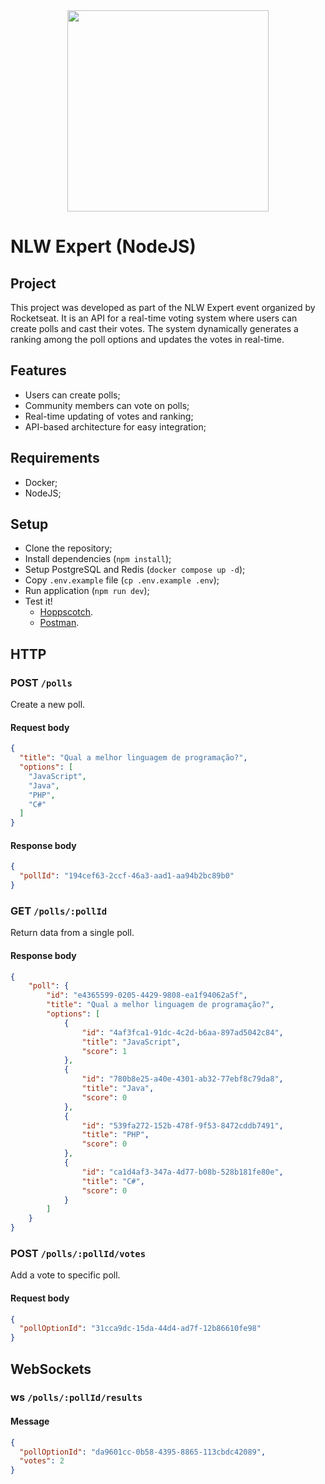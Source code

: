 <div align="center"> 
  <a href="https://www.rocketseat.com.br/eventos/nlw/">
    <img
      src="https://www.rocketseat.com.br/eventos/nlw/_next/static/media/nlw-header-logo.2e1779ba.svg"
      width="322"
      height="auto"
    />
  </a>
</div>

# NLW Expert (NodeJS)

## Project
This project was developed as part of the NLW Expert event organized by Rocketseat. It is an API for a real-time voting system where users can create polls and cast their votes. 
The system dynamically generates a ranking among the poll options and updates the votes in real-time.

## Features

- Users can create polls;
- Community members can vote on polls;
- Real-time updating of votes and ranking;
- API-based architecture for easy integration;

## Requirements
- Docker;
- NodeJS;

## Setup

- Clone the repository;
- Install dependencies (`npm install`);
- Setup PostgreSQL and Redis (`docker compose up -d`);
- Copy `.env.example` file (`cp .env.example .env`);
- Run application (`npm run dev`);
- Test it! 
    - [Hoppscotch](https://hoppscotch.io/).
    - [Postman](https://www.postman.com/).

## HTTP

### POST `/polls`

Create a new poll.

#### Request body

```json
{
  "title": "Qual a melhor linguagem de programação?",
  "options": [
    "JavaScript",
    "Java",
    "PHP",
    "C#"
  ]
}
```

#### Response body

```json
{
  "pollId": "194cef63-2ccf-46a3-aad1-aa94b2bc89b0"
}
```

### GET `/polls/:pollId`

Return data from a single poll.

#### Response body

```json
{
	"poll": {
		"id": "e4365599-0205-4429-9808-ea1f94062a5f",
		"title": "Qual a melhor linguagem de programação?",
		"options": [
			{
				"id": "4af3fca1-91dc-4c2d-b6aa-897ad5042c84",
				"title": "JavaScript",
				"score": 1
			},
			{
				"id": "780b8e25-a40e-4301-ab32-77ebf8c79da8",
				"title": "Java",
				"score": 0
			},
			{
				"id": "539fa272-152b-478f-9f53-8472cddb7491",
				"title": "PHP",
				"score": 0
			},
			{
				"id": "ca1d4af3-347a-4d77-b08b-528b181fe80e",
				"title": "C#",
				"score": 0
			}
		]
	}
}
```

### POST `/polls/:pollId/votes`

Add a vote to specific poll.

#### Request body

```json
{
  "pollOptionId": "31cca9dc-15da-44d4-ad7f-12b86610fe98"
}
```

## WebSockets

### ws `/polls/:pollId/results`

#### Message

```json
{
  "pollOptionId": "da9601cc-0b58-4395-8865-113cbdc42089",
  "votes": 2
}
```
